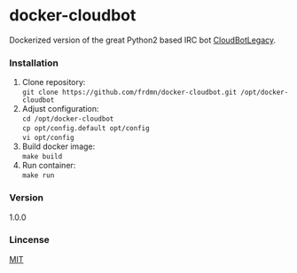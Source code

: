 # docker-cloudbot

Dockerized version of the great Python2 based IRC bot [CloudBotLegacy](https://github.com/CloudBotIRC/CloudBotLegacy).

### Installation

1. Clone repository:  
  `git clone https://github.com/frdmn/docker-cloudbot.git /opt/docker-cloudbot`
1. Adjust configuration:  
  `cd /opt/docker-cloudbot`  
  `cp opt/config.default opt/config`  
  `vi opt/config`  
1. Build docker image:  
  `make build`
1. Run container:  
  `make run`

### Version
1.0.0

### Lincense
[MIT](LICENSE)
